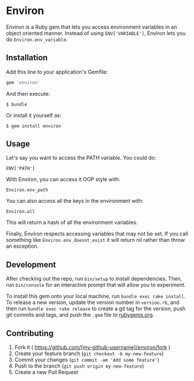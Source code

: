 # Environ

Environ is a Ruby gem that lets you access environment variables in an object oriented manner.  Instead of using `ENV['VARIABLE']`, Environ lets you do `Environ.env_variable`.

## Installation

Add this line to your application's Gemfile:

```ruby
gem 'environ'
```

And then execute:

    $ bundle

Or install it yourself as:

    $ gem install environ

## Usage

Let's say you want to access the PATH variable.  You could do:

    ENV['PATH']

With Environ, you can access it OOP style with:

    Environ.env_path
    
You can also access all the keys in the environment with:

    Environ.all

This will return a hash of all the environment variables.

Finally, Environ respects accessing variables that may not be set.  If you call something like `Environ.env_doesnt_exist` it will return nil rather than throw an exception.

## Development

After checking out the repo, run `bin/setup` to install dependencies. Then, run `bin/console` for an interactive prompt that will allow you to experiment.

To install this gem onto your local machine, run `bundle exec rake install`. To release a new version, update the version number in `version.rb`, and then run `bundle exec rake release` to create a git tag for the version, push git commits and tags, and push the `.gem` file to [rubygems.org](https://rubygems.org).

## Contributing

1. Fork it ( https://github.com/[my-github-username]/environ/fork )
2. Create your feature branch (`git checkout -b my-new-feature`)
3. Commit your changes (`git commit -am 'Add some feature'`)
4. Push to the branch (`git push origin my-new-feature`)
5. Create a new Pull Request
